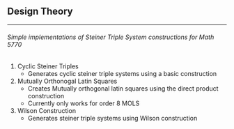 ## Design Theory
***
###### Simple implementations of Steiner Triple System constructions for Math 5770

1. Cyclic Steiner Triples
	* Generates cyclic steiner triple systems using a basic construction
2. Mutually Orthonogal Latin Squares
	* Creates Mutually orthogonal latin squares using the direct product construction
	* Currently only works for order 8 MOLS
3. Wilson Construction 
	* Generates steiner triple systems using Wilson construction
